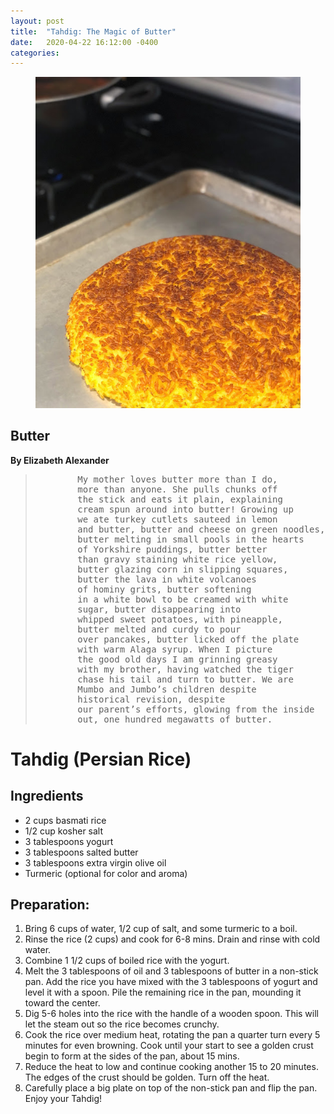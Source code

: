 ```yaml
---
layout: post
title:  "Tahdig: The Magic of Butter"
date:   2020-04-22 16:12:00 -0400
categories:
---
```


<html lang = "en-US">
<body>
        <figure>
             <img alt="Tahdig" src= "/img/tahdig.jpg">
        </figure>
        <h2 id="h01">Butter</h2>
        <b>By Elizabeth Alexander</b>
        <blockquote cite="https://www.poetryfoundation.org/poems/52416/butter-56d230df0abef">
        <pre>
        My mother loves butter more than I do,
        more than anyone. She pulls chunks off
        the stick and eats it plain, explaining
        cream spun around into butter! Growing up
        we ate turkey cutlets sauteed in lemon
        and butter, butter and cheese on green noodles,
        butter melting in small pools in the hearts
        of Yorkshire puddings, butter better
        than gravy staining white rice yellow,
        butter glazing corn in slipping squares,
        butter the lava in white volcanoes
        of hominy grits, butter softening
        in a white bowl to be creamed with white
        sugar, butter disappearing into
        whipped sweet potatoes, with pineapple,
        butter melted and curdy to pour
        over pancakes, butter licked off the plate
        with warm Alaga syrup. When I picture
        the good old days I am grinning greasy
        with my brother, having watched the tiger
        chase his tail and turn to butter. We are
        Mumbo and Jumbo’s children despite   
        historical revision, despite
        our parent’s efforts, glowing from the inside
        out, one hundred megawatts of butter.  
</pre>
</blockquote>

<h1>Tahdig (Persian Rice)</h1>

<h2>Ingredients</h2>
<ul>
    <li>2 cups basmati rice</li>
    <li>1/2 cup kosher salt</li>
    <li>3 tablespoons yogurt</li>
    <li>3 tablespoons salted butter</li>
    <li>3 tablespoons extra virgin olive oil</li>
    <li>Turmeric (optional for color and aroma)</li>
</ul>

<h2>Preparation:</h2>
<ol>
    <li>Bring 6 cups of water, 1/2 cup of salt, and some turmeric to a boil.</li>
    <li>Rinse the rice (2 cups) and cook for 6-8 mins. Drain and rinse with cold water.</li>
    <li>Combine 1 1/2 cups of boiled rice with the yogurt.</li>
    <li>Melt the 3 tablespoons of oil and 3 tablespoons of butter in a non-stick pan. Add the rice you have mixed with the 3 tablespoons of yogurt and level it with a spoon. Pile the remaining rice in the pan, mounding it toward the center.</li>
    <li>Dig 5-6 holes into the rice with the handle of a wooden spoon. This will let the steam out so the rice becomes crunchy.</li>
    <li>Cook the rice over medium heat, rotating the pan a quarter turn every 5 minutes for even browning. Cook until your start to see a golden crust begin to form at the sides of the pan, about 15 mins.</li>
    <li>Reduce the heat to low and continue cooking another 15 to 20 minutes. The edges of the crust should be golden. Turn off the heat.</li>
    <li>Carefully place a big plate on top of the non-stick pan and flip the pan. Enjoy your Tahdig!</li>
</ol>

</body>
</html>
